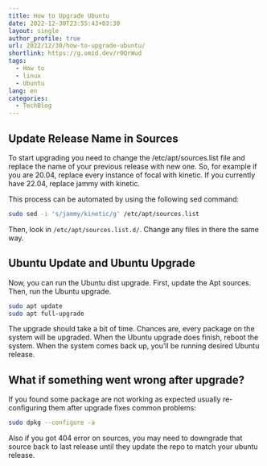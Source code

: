 ```yaml
---
title: How to Upgrade Ubuntu
date: 2022-12-30T23:55:43+03:30
layout: single
author_profile: true
url: 2022/12/30/how-to-upgrade-ubuntu/
shortlink: https://g.omid.dev/r0QrWud
tags:
  - How to
  - linux
  - Ubuntu
lang: en
categories: 
  - TechBlog
---
```

## Update Release Name in Sources

To start upgrading you need to change the /etc/apt/sources.list file and replace the name of your previous release with new one. So, for example if you are 20.04, replace every instance of focal with kinetic. If you currently have 22.04, replace jammy with kinetic.

This process can be automated by using the following sed command:

```bash
sudo sed -i 's/jammy/kinetic/g' /etc/apt/sources.list
```

Then, look in ```/etc/apt/sources.list.d/```. Change any files in there the same way.

## Ubuntu Update and Ubuntu Upgrade

Now, you can run the Ubuntu dist upgrade. First, update the Apt sources. Then, run the Ubuntu upgrade.

```bash
sudo apt update
sudo apt full-upgrade
```

The upgrade should take a bit of time. Chances are, every package on the system will be upgraded. When the Ubuntu upgrade does finish, reboot the system. When the system comes back up, you’ll be running desired Ubuntu release.

## What if something went wrong after upgrade?

If you found some package are not working as expected usually re-configuring them after upgrade fixes common problems:

```bash
sudo dpkg --configure -a
```

Also if you got 404 error on sources, you may need to downgrade that source back to last release until they update the repo to match your ubuntu release.
